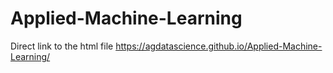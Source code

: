 # Applied-Machine-Learning


Direct link to the html file
https://agdatascience.github.io/Applied-Machine-Learning/
